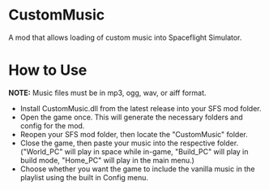 # CustomMusic
A mod that allows loading of custom music into Spaceflight Simulator.

# How to Use

**NOTE:** Music files must be in mp3, ogg, wav, or aiff format.

- Install CustomMusic.dll from the latest release into your SFS mod folder. 
- Open the game once. This will generate the necessary folders and config for the mod. 
- Reopen your SFS mod folder, then locate the "CustomMusic" folder.
- Close the game, then paste your music into the respective folder. ("World_PC" will play in space while in-game, "Build_PC" will play in build mode, "Home_PC" will play in the main menu.)
- Choose whether you want the game to include the vanilla music in the playlist using the built in Config menu.
